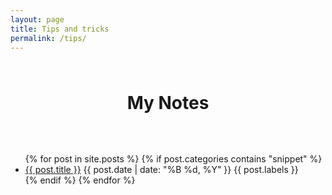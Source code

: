 ```yaml
---
layout: page
title: Tips and tricks
permalink: /tips/
---
```


<style>
  .snipets-hero {
    margin: 4rem;
    text-align: center;
  }
</style>
<div class="container">
  <div class="snipets-hero">
    <h1>My Notes</h1>
  </div>

  <ul>
    {% for post in site.posts %} {% if post.categories contains "snippet" %}
    <li>
      <a href="{{ post.url }}">{{ post.title }}</a>
      <span>{{ post.date | date: "%B %d, %Y" }}</span>
      <span>{{ post.labels }}</span>
    </li>
    {% endif %} {% endfor %}
  </ul>
</div>
